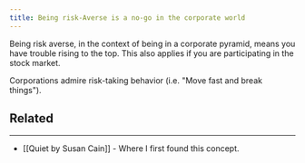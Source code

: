 ```yaml
---
title: Being risk-Averse is a no-go in the corporate world
---
```


Being risk averse, in the context of being in a corporate pyramid, means you have trouble rising to the top. This also applies if you are participating in the stock market.

Corporations admire risk-taking behavior (i.e. "Move fast and break things").


## Related
---

- [[Quiet by Susan Cain]] - Where I first found this concept.

